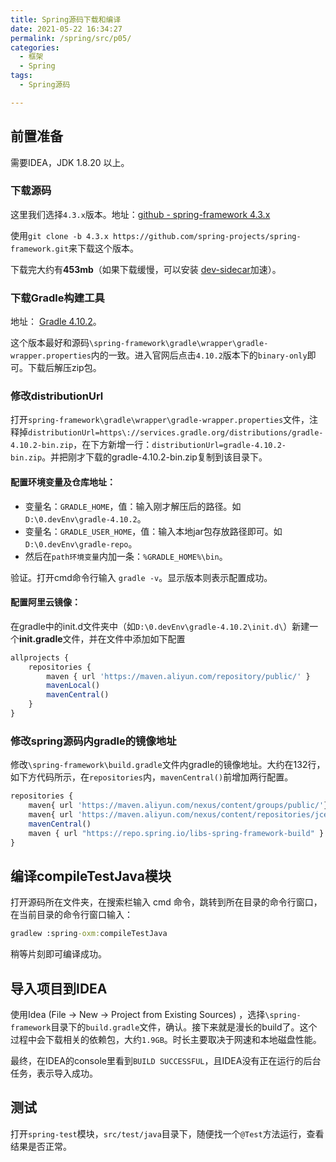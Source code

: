 ```yaml
---
title: Spring源码下载和编译
date: 2021-05-22 16:34:27
permalink: /spring/src/p05/
categories:
  - 框架
  - Spring
tags:
  - Spring源码

---
```


## 前置准备

需要IDEA，JDK 1.8.20 以上。

### 下载源码

这里我们选择`4.3.x`版本。地址：[github - spring-framework 4.3.x](https://github.com/spring-projects/spring-framework/tree/4.3.x)

使用`git clone -b 4.3.x https://github.com/spring-projects/spring-framework.git`来下载这个版本。

下载完大约有**453mb**（如果下载缓慢，可以安装 [dev-sidecar](https://github.com/docmirror/dev-sidecar)加速）。

### 下载Gradle构建工具

地址： [Gradle 4.10.2](https://gradle.org/releases/)。

这个版本最好和源码`\spring-framework\gradle\wrapper\gradle-wrapper.properties`内的一致。进入官网后点击`4.10.2`版本下的`binary-only`即可。下载后解压zip包。

### 修改distributionUrl

打开`spring-framework\gradle\wrapper\gradle-wrapper.properties`文件，注释掉`distributionUrl=https\://services.gradle.org/distributions/gradle-4.10.2-bin.zip`，在下方新增一行：`distributionUrl=gradle-4.10.2-bin.zip`。并把刚才下载的gradle-4.10.2-bin.zip复制到该目录下。

#### 配置环境变量及仓库地址：

- 变量名：`GRADLE_HOME`，值：输入刚才解压后的路径。如 `D:\0.devEnv\gradle-4.10.2`。
- 变量名：`GRADLE_USER_HOME`，值：输入本地jar包存放路径即可。如`D:\0.devEnv\gradle-repo`。
- 然后在`path环境变量`内加一条：`%GRADLE_HOME%\bin`。

验证。打开cmd命令行输入 `gradle -v`。显示版本则表示配置成功。

#### 配置阿里云镜像：

在gradle中的init.d文件夹中（如`D:\0.devEnv\gradle-4.10.2\init.d\`）新建一个**init.gradle**文件，并在文件中添加如下配置

```javascript
allprojects {
    repositories {
        maven { url 'https://maven.aliyun.com/repository/public/' }
        mavenLocal()
        mavenCentral()
    }
}
```



### 修改spring源码内gradle的镜像地址

修改`\spring-framework\build.gradle`文件内gradle的镜像地址。大约在132行，如下方代码所示，在`repositories`内，`mavenCentral()`前增加两行配置。

```javascript {3,4}
repositories {
    maven{ url 'https://maven.aliyun.com/nexus/content/groups/public/'}
    maven{ url 'https://maven.aliyun.com/nexus/content/repositories/jcenter'}
    mavenCentral()
    maven { url "https://repo.spring.io/libs-spring-framework-build" }
}
```

## 编译compileTestJava模块

打开源码所在文件夹，在搜索栏输入 cmd 命令，跳转到所在目录的命令行窗口，在当前目录的命令行窗口输入：

```bat
gradlew :spring-oxm:compileTestJava
```

稍等片刻即可编译成功。

## 导入项目到IDEA

使用Idea (File -> New -> Project from Existing Sources) ，选择`\spring-framework`目录下的`build.gradle`文件，确认。接下来就是漫长的build了。这个过程中会下载相关的依赖包，大约`1.9GB`。时长主要取决于网速和本地磁盘性能。

最终，在IDEA的console里看到`BUILD SUCCESSFUL`，且IDEA没有正在运行的后台任务，表示导入成功。

## 测试

打开`spring-test`模块，`src/test/java`目录下，随便找一个`@Test`方法运行，查看结果是否正常。
